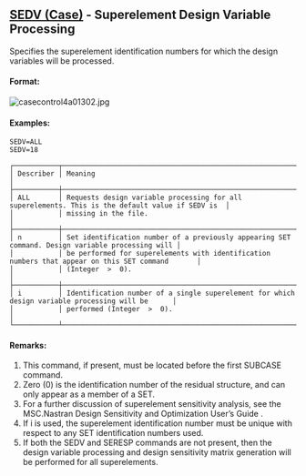 ## [SEDV (Case)](https://nexus.hexagon.com/documentationcenter/bundle/MSC_Nastran_2022.4/page/Nastran_Combined_Book/qrg/casecontrol4a/TOC.SEDV.Case.xhtml) - Superelement Design Variable Processing

Specifies the superelement identification numbers for which the design variables will be processed.

#### Format:

![casecontrol4a01302.jpg](https://help-be.hexagonmi.com/bundle/MSC_Nastran_2022.4/page/Nastran_Combined_Book/qrg/casecontrol4a/../../../assets/casecontrol4a01302.jpg?_LANG=enus)  

#### Examples:

```nastran
SEDV=ALL
SEDV=18
```

```text
┌───────────┬──────────────────────────────────────────────────────────────────────────────────────────────────┐
│ Describer │ Meaning                                                                                          │
├───────────┼──────────────────────────────────────────────────────────────────────────────────────────────────┤
│ ALL       │ Requests design variable processing for all superelements. This is the default value if SEDV is  │
│           │ missing in the file.                                                                             │
├───────────┼──────────────────────────────────────────────────────────────────────────────────────────────────┤
│ n         │ Set identification number of a previously appearing SET command. Design variable processing will │
│           │ be performed for superelements with identification numbers that appear on this SET command       │
│           │ (Integer  >  0).                                                                                 │
├───────────┼──────────────────────────────────────────────────────────────────────────────────────────────────┤
│ i         │ Identification number of a single superelement for which design variable processing will be      │
│           │ performed (Integer  >  0).                                                                       │
└───────────┴──────────────────────────────────────────────────────────────────────────────────────────────────┘
```

#### Remarks:

1. This command, if present, must be located before the first SUBCASE command.
2. Zero (0) is the identification number of the residual structure, and can only appear as a member of a SET.
3. For a further discussion of superelement sensitivity analysis, see the  MSC.Nastran Design Sensitivity and Optimization User’s Guide .
4. If i is used, the superelement identification number must be unique with respect to any SET identification numbers used.
5. If both the SEDV and SERESP commands are not present, then the design variable processing and design sensitivity matrix generation will be performed for all superelements.
